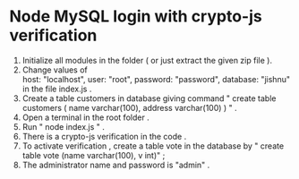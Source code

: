 # Node MySQL login with crypto-js verification

1. Initialize all modules in the folder ( or just extract the given zip file ).
2. Change values of  
          host: "localhost",
          user: "root",
          password: "password",
          database: "jishnu"
                  in the file index.js .
3. Create a table customers in database giving command " create table customers ( name varchar(100), address varchar(100) ) " .
4. Open a terminal in the root folder . 
5. Run " node index.js " . 
6. There is a crypto-js verification in the code . 
7. To activate verification , create a table vote in the database by " create table vote (name varchar(100), v int)" ;
8. The administrator name and password is "admin" .
